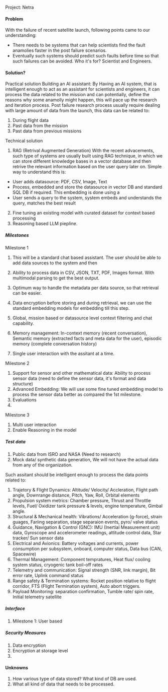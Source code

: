 Project: Netra

#### Problem
With the failure of recent satellite launch, following points came to our understanding: 
- There needs to be systems that can help scientists find the fault anamolies faster in the post failure scenarios. 
- Eventually such systems should predict such faults before time so that such failures can be avoided.
Who it's for?
Scientist and Engineers.

#### Solution?
Practical solution
Building an AI assistant: By Having an AI system, that is intelligent enough to act as an assistant for scientists and engineers, it can process the data related to the mission and can potentially, define the reasons why some anamolly might happen, this will pace up the research and iteration process.
Post failure research process usually require dealing with large amount of data from the launch, this data can be related to:
1. During flight data
2. Past data from the mission
3. Past data from previous missions

Technical solution
1. RAG (Retrival Augmented Generation) 
With the recent advacements, such type of systems are usually built using RAG technique, in which we can store different knowledge bases in a vector
database and then retrive the relevant information based on the user query later on. 
Simple way to understand this is:
- User adds datasource: PDF, CSV, Image, Text
- Process, embedded and store the datasource in vector DB and standard SQL DB if required. This embedding is done using a 
- User sends a query to the system, system embeds and understands the query, matches the best result

2. Fine tuning an existing model with curated dataset for context based processing
3. Reasoning based LLM piepline.



##### Milestones
Milestone 1
1. This will be a standard chat based assistant. The user should be able to add data sources to the system and then 

3. Ability to process data in CSV, JSON, TXT, PDF, Images format. With multimodal parsing to get the best output.
4. Optimum way to handle the metadata per data source, so that retrieval can be easier.
5. Data encryption before storing and during retrieval, we can use the standard embedding models for embedding till this step.
6. Global, mission based or datasource level context filtering and chat capability.
7. Memory management: In-context memory (recent conversation), Semantic memory (extracted facts and meta data for the user), episodic memory (complete conversation history) 
8. Single user interaction with the assitant at a time.

Milestone 2
1. Support for sensor and other mathematical data: Ability to process sensor data (need to define the sensor data, it's format and data structure) 
2. Advanced Embedding: We will use some fine tuned embedding model to process the sensor data better as compared the 1st milestone.
3. Evaluations
4. 

Milestone 3
1. Multi user interaction
2. Enable Reasoning in the model

##### Test data
1. Public data from ISRO and NASA (Need to research)
2. Mock data/ synthetic data generation, We will not have the actual data from any of the organization.


Such assitant should be intelligent enough to process the data points related to:
1. Trajetory & Flight Dynamics: Altitude/ Velocity/ Accleration, Flight path angle, Downrange distance, Pitch, Yaw, Roll, Orbital elements
2. Propulsion system metrics: Chamber pressure, Thrust and Throttle levels, Fuel/ Oxidizer tank pressure & levels, engine temperature, Gimbal angle.
3. Structural & Mechanical health: Vibrations/ Acceleration (g-force), strain guages, Fariing separation, stage separaion events, pyro/ valve status
4. Guidance, Navigation & Control (GNC): IMU (Inertial Measurement unit) data, Gyroscope and accelerometer readings, attitude control data, Star tracker/ Sun sensor data
5. Electrical and Avionics: Battery voltages and currents, power consumption per subsystem, onboard, computer status, Data bus (CAN, Spacewire)
6. Thermal Management: Component tempratures, Heat flux/ cooling system status, cryogenic tank boil-off rates
7. Telemetry and communication: Signal strength (SNR, link margin), Bit error rate, Uplink command status
8. Range safety & Termination systems: Rocket position relative to flight corridor, FTS (Flight Termination system), Auto abort triggers.
9. Payload Monitoring: separation confirmation, Tumble rate/ spin rate, Initial telemetry satellite

##### Interface
1. Milestone 1: User based 

##### Security Measures
1. Data encryption
2. Encryption at storage level
3. 



#### Unknowns
1. How various type of data stored? What kind of DB are used. 
2. What all kind of data that needs to be processed.







